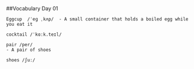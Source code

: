 ##Vocabulary Day 01

```
Eggcup  /ˈeɡ ˌkʌp/  - A small container that holds a boiled egg while you eat it
```

```
cocktail /ˈkɑːk.teɪl/
```

```
pair /per/
- A pair of shoes
```

```
shoes /ʃuː/
```